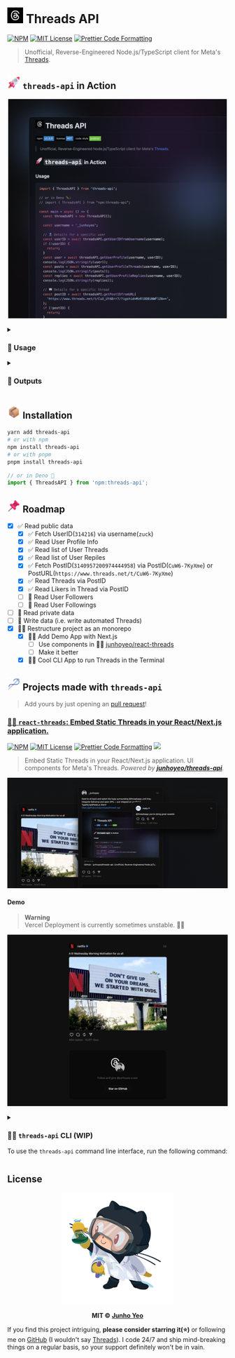 # [<img src="./.github/logo.jpg" width="36" height="36" />](https://github.com/junhoyeo) Threads API

[![NPM](https://img.shields.io/npm/v/threads-api.svg?style=flat-square&labelColor=black)](https://www.npmjs.com/package/threads-api) [![MIT License](https://img.shields.io/badge/license-MIT-blue?style=flat-square&labelColor=black)](https://github.com/junhoyeo/threads-api/blob/main/license) [![Prettier Code Formatting](https://img.shields.io/badge/code_style-prettier-brightgreen.svg?style=flat-square&labelColor=black)](https://prettier.io)

> Unofficial, Reverse-Engineered Node.js/TypeScript client for Meta's [Threads](https://threads.net).

## [<img src="./.github/emojis/rocket.png" width="30" height="30" />](https://github.com/junhoyeo) `threads-api` in Action

<p align="center">
  <img src=".github/cover.jpg" alt="cover" width="500px" />
</p>

<details>
<summary><h3>🚀 Usage</h3></summary>

```ts
import { ThreadsAPI } from 'threads-api';

// or in Deno 🦖:
// import { ThreadsAPI } from "npm:threads-api";

const main = async () => {
  const threadsAPI = new ThreadsAPI();

  const username = '_junhoyeo';

  // 👤 Details for a specific user
  const userID = await threadsAPI.getUserIDfromUsername(username);
  if (!userID) {
    return;
  }
  const user = await threadsAPI.getUserProfile(username, userID);
  console.log(JSON.stringify(user));
  const posts = await threadsAPI.getUserProfileThreads(username, userID);
  console.log(JSON.stringify(posts));
  const replies = await threadsAPI.getUserProfileReplies(username, userID);
  console.log(JSON.stringify(replies));

  // 📖 Details for a specific thread
  const postID = await threadsAPI.getPostIDfromURL(
    'https://www.threads.net/t/CuX_UYABrr7/?igshid=MzRlODBiNWFlZA==',
  );
  // or use `threadsAPI.getPostIDfromThreadID('CuX_UYABrr7')`
  if (!postID) {
    return;
  }
  const post = await threadsAPI.getThreads(postID);
  console.log(JSON.stringify(post.containing_thread));
  console.log(JSON.stringify(post.reply_threads));

  const likers = await threadsAPI.getThreadLikers(postID);
  console.log(JSON.stringify(likers));
};
main();
```

</details>

<details>
  <summary>
  <h3>📑 Outputs</h3>
  </summary>

<details>
  <summary>📑 Output — <code>threadsAPI.getUserIDfromUsername</code></summary>

```text
5438123050
```

</details>

<details>
  <summary>📑 Output — <code>threadsAPI.getUserProfile</code></summary>

```json
{
  "is_private": false,
  "profile_pic_url": "https://scontent.cdninstagram.com/v/t51.2885-19/358202847_614947594069692_3487562382200036996_n.jpg?stp=dst-jpg_s150x150&_nc_ht=scontent.cdninstagram.com&_nc_cat=100&_nc_ohc=tpgN_Gl7Ss8AX_KPF0P&edm=APs17CUBAAAA&ccb=7-5&oh=00_AfAdlFpCfjPKz_GZvgLRQEm5POc65Aj1nl_TmSUZjTidFg&oe=64ABED68&_nc_sid=10d13b",
  "username": "_junhoyeo",
  "hd_profile_pic_versions": [
    {
      "height": 320,
      "url": "https://scontent.cdninstagram.com/v/t51.2885-19/358202847_614947594069692_3487562382200036996_n.jpg?stp=dst-jpg_s320x320&_nc_ht=scontent.cdninstagram.com&_nc_cat=100&_nc_ohc=tpgN_Gl7Ss8AX_KPF0P&edm=APs17CUBAAAA&ccb=7-5&oh=00_AfDQn4L2KTPaqJWwWWisoBQUG_KjT2ZCNaI9i37utmmFTQ&oe=64ABED68&_nc_sid=10d13b",
      "width": 320
    },
    {
      "height": 640,
      "url": "https://scontent.cdninstagram.com/v/t51.2885-19/358202847_614947594069692_3487562382200036996_n.jpg?stp=dst-jpg_s640x640&_nc_ht=scontent.cdninstagram.com&_nc_cat=100&_nc_ohc=tpgN_Gl7Ss8AX_KPF0P&edm=APs17CUBAAAA&ccb=7-5&oh=00_AfCP-zT9v9Sn4qunRW13slzgCTfIdoCSRoR9_Z6CyvAshw&oe=64ABED68&_nc_sid=10d13b",
      "width": 640
    }
  ],
  "is_verified": false,
  "biography": "🐰🏴‍☠️ generalist hacker, designer, dreamer",
  "biography_with_entities": null,
  "follower_count": 124,
  "profile_context_facepile_users": null,
  "bio_links": [{ "url": "https://junho.io/about" }],
  "pk": "5438123050",
  "full_name": "Junho Yeo 🫧",
  "id": null
}
```

</details>

<details>
  <summary>📑 Output — <code>threadsAPI.getUserProfileThreads</code></summary>

```json
[
  {
    "thread_items": [
      {
        "post": {
          "user": {
            "profile_pic_url": "https://scontent.cdninstagram.com/v/t51.2885-19/358202847_614947594069692_3487562382200036996_n.jpg?stp=dst-jpg_s150x150&_nc_ht=scontent.cdninstagram.com&_nc_cat=100&_nc_ohc=tpgN_Gl7Ss8AX-xbV4J&edm=APs17CUBAAAA&ccb=7-5&oh=00_AfBiGFAmE-Sowhutr5D_oPhVQ2xo-bE4BkMkn6sTKOKCgA&oe=64ABED68&_nc_sid=10d13b",
            "username": "_junhoyeo",
            "id": null,
            "is_verified": false,
            "pk": "5438123050"
          },
          "image_versions2": {
            "candidates": [
              {
                "height": 480,
                "url": "http://static.cdninstagram.com/rsrc.php/null.jpg",
                "width": 480,
                "__typename": "XDTImageCandidate"
              },
              {
                "height": 320,
                "url": "http://static.cdninstagram.com/rsrc.php/null.jpg",
                "width": 320,
                "__typename": "XDTImageCandidate"
              },
              {
                "height": 240,
                "url": "http://static.cdninstagram.com/rsrc.php/null.jpg",
                "width": 240,
                "__typename": "XDTImageCandidate"
              },
              {
                "height": 150,
                "url": "http://static.cdninstagram.com/rsrc.php/null.jpg",
                "width": 150,
                "__typename": "XDTImageCandidate"
              },
              {
                "height": 612,
                "url": "http://static.cdninstagram.com/rsrc.php/null.jpg",
                "width": 612,
                "__typename": "XDTImageCandidate"
              }
            ]
          },
          "original_width": 612,
          "original_height": 612,
          "video_versions": [],
          "carousel_media": null,
          "carousel_media_count": null,
          "pk": "3140761422133509618",
          "has_audio": null,
          "text_post_app_info": {
            "link_preview_attachment": null,
            "share_info": {
              "quoted_post": null,
              "reposted_post": {
                "pk": "3140641520020994048",
                "user": {
                  "profile_pic_url": "https://scontent.cdninstagram.com/v/t51.2885-19/357840283_601898142066410_8236921479226938783_n.jpg?stp=dst-jpg_s150x150&_nc_ht=scontent.cdninstagram.com&_nc_cat=102&_nc_ohc=QMqnnEoXdxsAX_sWsoP&edm=APs17CUBAAAA&ccb=7-5&oh=00_AfAgubnBVBX57Wxc7n6Og-0GGksxFgn2O5Gv2aABIbwXoQ&oe=64AC793A&_nc_sid=10d13b",
                  "username": "michaelshillingburg",
                  "id": null,
                  "is_verified": false,
                  "pk": "12117536"
                },
                "image_versions2": { "candidates": [] },
                "original_width": 612,
                "original_height": 612,
                "video_versions": [],
                "carousel_media": null,
                "carousel_media_count": null,
                "has_audio": null,
                "text_post_app_info": {
                  "link_preview_attachment": null,
                  "share_info": { "quoted_post": null },
                  "reply_to_author": null,
                  "is_post_unavailable": false
                },
                "caption": {
                  "text": "I'm sorry why are all the interaction buttons so close together do I look like I have needles for fingers"
                },
                "like_count": 9,
                "taken_at": 1688613666,
                "code": "CuVzNKXsbgA",
                "id": "3140641520020994048_12117536"
              }
            },
            "reply_to_author": null,
            "is_post_unavailable": false
          },
          "caption": null,
          "taken_at": 1688627959,
          "like_count": 0,
          "code": "CuWOd96hL3y",
          "media_overlay_info": null,
          "id": "3140761422133509618_5438123050"
        },
        "line_type": "line",
        "view_replies_cta_string": "1 reply",
        "reply_facepile_users": [
          {
            "__typename": "XDTUserDict",
            "id": null,
            "profile_pic_url": "https://scontent.cdninstagram.com/v/t51.2885-19/357897142_1484591815626242_8599120059151338067_n.jpg?stp=dst-jpg_s150x150&_nc_ht=scontent.cdninstagram.com&_nc_cat=102&_nc_ohc=RA3w5L-0xqAAX-LHueV&edm=APs17CUBAAAA&ccb=7-5&oh=00_AfAN3_4MWAvUCV43q86z5E-BkyMY5jwKwm1xV59gUo6CcA&oe=64AC7635&_nc_sid=10d13b"
          }
        ],
        "should_show_replies_cta": true,
        "__typename": "XDTThreadItem"
      }
    ],
    "id": "3140761422133509618"
  },
  {
    "thread_items": [
      {
        "post": {
          "user": {
            "profile_pic_url": "https://scontent.cdninstagram.com/v/t51.2885-19/358202847_614947594069692_3487562382200036996_n.jpg?stp=dst-jpg_s150x150&_nc_ht=scontent.cdninstagram.com&_nc_cat=100&_nc_ohc=tpgN_Gl7Ss8AX-xbV4J&edm=APs17CUBAAAA&ccb=7-5&oh=00_AfBiGFAmE-Sowhutr5D_oPhVQ2xo-bE4BkMkn6sTKOKCgA&oe=64ABED68&_nc_sid=10d13b",
            "username": "_junhoyeo",
            "id": null,
            "is_verified": false,
            "pk": "5438123050"
          },
          "image_versions2": {
            "candidates": [
              {
                "height": 480,
                "url": "http://static.cdninstagram.com/rsrc.php/null.jpg",
                "width": 480,
                "__typename": "XDTImageCandidate"
              },
              {
                "height": 320,
                "url": "http://static.cdninstagram.com/rsrc.php/null.jpg",
                "width": 320,
                "__typename": "XDTImageCandidate"
              },
              {
                "height": 240,
                "url": "http://static.cdninstagram.com/rsrc.php/null.jpg",
                "width": 240,
                "__typename": "XDTImageCandidate"
              },
              {
                "height": 150,
                "url": "http://static.cdninstagram.com/rsrc.php/null.jpg",
                "width": 150,
                "__typename": "XDTImageCandidate"
              },
              {
                "height": 612,
                "url": "http://static.cdninstagram.com/rsrc.php/null.jpg",
                "width": 612,
                "__typename": "XDTImageCandidate"
              }
            ]
          },
          "original_width": 612,
          "original_height": 612,
          "video_versions": [],
          "carousel_media": null,
          "carousel_media_count": null,
          "pk": "3140573486419221952",
          "has_audio": null,
          "text_post_app_info": {
            "link_preview_attachment": null,
            "share_info": {
              "quoted_post": null,
              "reposted_post": {
                "pk": "3140570843146170251",
                "user": {
                  "profile_pic_url": "https://scontent.cdninstagram.com/v/t51.2885-19/358110565_1464606827702362_5765656138118155279_n.jpg?stp=dst-jpg_s150x150&_nc_ht=scontent.cdninstagram.com&_nc_cat=110&_nc_ohc=7nM_57lclegAX_39zlm&edm=APs17CUBAAAA&ccb=7-5&oh=00_AfCmQl2U8oEDfU_qAi4gk7oN7FZn2Sn0sJldyrglQqQRdA&oe=64AB8477&_nc_sid=10d13b",
                  "username": "ruido.98",
                  "id": null,
                  "is_verified": false,
                  "pk": "11391473334"
                },
                "image_versions2": {
                  "candidates": [
                    {
                      "height": 616,
                      "url": "https://scontent.cdninstagram.com/v/t51.2885-15/357877120_126579060472932_1459391482917729292_n.jpg?stp=dst-jpg_e15&_nc_ht=scontent.cdninstagram.com&_nc_cat=100&_nc_ohc=vrfJ3RfiLKQAX9ythpj&edm=APs17CUBAAAA&ccb=7-5&oh=00_AfDGQd4r1MCSwMTUbb8n_TodpeDvel6Py-mOOurxizLDdA&oe=64A806D7&_nc_sid=10d13b",
                      "width": 640,
                      "__typename": "XDTImageCandidate"
                    },
                    {
                      "height": 462,
                      "url": "https://scontent.cdninstagram.com/v/t51.2885-15/357877120_126579060472932_1459391482917729292_n.jpg?stp=dst-jpg_e15_s480x480&_nc_ht=scontent.cdninstagram.com&_nc_cat=100&_nc_ohc=vrfJ3RfiLKQAX9ythpj&edm=APs17CUBAAAA&ccb=7-5&oh=00_AfBDyrvb6a4yKFFIq4PeWEFxUdnGSgnV98K-LUqsCv79KA&oe=64A806D7&_nc_sid=10d13b",
                      "width": 480,
                      "__typename": "XDTImageCandidate"
                    },
                    {
                      "height": 308,
                      "url": "https://scontent.cdninstagram.com/v/t51.2885-15/357877120_126579060472932_1459391482917729292_n.jpg?stp=dst-jpg_e15_s320x320&_nc_ht=scontent.cdninstagram.com&_nc_cat=100&_nc_ohc=vrfJ3RfiLKQAX9ythpj&edm=APs17CUBAAAA&ccb=7-5&oh=00_AfCSHpxdQDQqOcvh9BIBsB6BOo-P7PpkW6rBevVbb5G2VA&oe=64A806D7&_nc_sid=10d13b",
                      "width": 320,
                      "__typename": "XDTImageCandidate"
                    },
                    {
                      "height": 231,
                      "url": "https://scontent.cdninstagram.com/v/t51.2885-15/357877120_126579060472932_1459391482917729292_n.jpg?stp=dst-jpg_e15_s240x240&_nc_ht=scontent.cdninstagram.com&_nc_cat=100&_nc_ohc=vrfJ3RfiLKQAX9ythpj&edm=APs17CUBAAAA&ccb=7-5&oh=00_AfCfE7CpaYqBFSN7SDq6J76Q5viPdZqwvsO_MCrCMEFCyg&oe=64A806D7&_nc_sid=10d13b",
                      "width": 240,
                      "__typename": "XDTImageCandidate"
                    },
                    {
                      "height": 144,
                      "url": "https://scontent.cdninstagram.com/v/t51.2885-15/357877120_126579060472932_1459391482917729292_n.jpg?stp=dst-jpg_e15_s150x150&_nc_ht=scontent.cdninstagram.com&_nc_cat=100&_nc_ohc=vrfJ3RfiLKQAX9ythpj&edm=APs17CUBAAAA&ccb=7-5&oh=00_AfB3VaYLhjnd2d8--9jABYcwioHsoskYFkac6NqQJZUpeQ&oe=64A806D7&_nc_sid=10d13b",
                      "width": 150,
                      "__typename": "XDTImageCandidate"
                    },
                    {
                      "height": 480,
                      "url": "https://scontent.cdninstagram.com/v/t51.2885-15/357877120_126579060472932_1459391482917729292_n.jpg?stp=c12.0.616.616a_dst-jpg_e15_s480x480&_nc_ht=scontent.cdninstagram.com&_nc_cat=100&_nc_ohc=vrfJ3RfiLKQAX9ythpj&edm=APs17CUBAAAA&ccb=7-5&oh=00_AfDpd3zNq2lzTbJNwhW4xalFOmEg7mE15U3_a956SKzw1w&oe=64A806D7&_nc_sid=10d13b",
                      "width": 480,
                      "__typename": "XDTImageCandidate"
                    },
                    {
                      "height": 320,
                      "url": "https://scontent.cdninstagram.com/v/t51.2885-15/357877120_126579060472932_1459391482917729292_n.jpg?stp=c12.0.616.616a_dst-jpg_e15_s320x320&_nc_ht=scontent.cdninstagram.com&_nc_cat=100&_nc_ohc=vrfJ3RfiLKQAX9ythpj&edm=APs17CUBAAAA&ccb=7-5&oh=00_AfDWJkgF5RGW2rQMmUCMEntsJS0gtTLKvrvyMgzsATOoJw&oe=64A806D7&_nc_sid=10d13b",
                      "width": 320,
                      "__typename": "XDTImageCandidate"
                    },
                    {
                      "height": 240,
                      "url": "https://scontent.cdninstagram.com/v/t51.2885-15/357877120_126579060472932_1459391482917729292_n.jpg?stp=c12.0.616.616a_dst-jpg_e15_s240x240&_nc_ht=scontent.cdninstagram.com&_nc_cat=100&_nc_ohc=vrfJ3RfiLKQAX9ythpj&edm=APs17CUBAAAA&ccb=7-5&oh=00_AfA61eQQX0JMNV5_Kojyhh5QyohvHABv2Gx7xQfOx8kcMg&oe=64A806D7&_nc_sid=10d13b",
                      "width": 240,
                      "__typename": "XDTImageCandidate"
                    },
                    {
                      "height": 150,
                      "url": "https://scontent.cdninstagram.com/v/t51.2885-15/357877120_126579060472932_1459391482917729292_n.jpg?stp=c12.0.616.616a_dst-jpg_e15_s150x150&_nc_ht=scontent.cdninstagram.com&_nc_cat=100&_nc_ohc=vrfJ3RfiLKQAX9ythpj&edm=APs17CUBAAAA&ccb=7-5&oh=00_AfD4UxiymM4Iw5E6Sc6bsXSH2S-lap_BRxJ0KDV3M4Z8Rw&oe=64A806D7&_nc_sid=10d13b",
                      "width": 150,
                      "__typename": "XDTImageCandidate"
                    }
                  ]
                },
                "original_width": 640,
                "original_height": 616,
                "video_versions": [
                  {
                    "type": 101,
                    "url": "https://scontent.cdninstagram.com/v/t50.2886-16/358387842_266467495971409_8715164333553902633_n.mp4?_nc_ht=scontent.cdninstagram.com&_nc_cat=101&_nc_ohc=_kxmxhph1pEAX8pe5ki&edm=APs17CUBAAAA&ccb=7-5&oh=00_AfCiOSh3s_6LMrErbPA-vRZeSB3rkmHfQXF8zWe10xhLIA&oe=64A7FACB&_nc_sid=10d13b",
                    "__typename": "XDTVideoVersion"
                  },
                  {
                    "type": 103,
                    "url": "https://scontent.cdninstagram.com/v/t50.2886-16/358387842_266467495971409_8715164333553902633_n.mp4?_nc_ht=scontent.cdninstagram.com&_nc_cat=101&_nc_ohc=_kxmxhph1pEAX8pe5ki&edm=APs17CUBAAAA&ccb=7-5&oh=00_AfCiOSh3s_6LMrErbPA-vRZeSB3rkmHfQXF8zWe10xhLIA&oe=64A7FACB&_nc_sid=10d13b",
                    "__typename": "XDTVideoVersion"
                  },
                  {
                    "type": 102,
                    "url": "https://scontent.cdninstagram.com/v/t50.2886-16/358387842_266467495971409_8715164333553902633_n.mp4?_nc_ht=scontent.cdninstagram.com&_nc_cat=101&_nc_ohc=_kxmxhph1pEAX8pe5ki&edm=APs17CUBAAAA&ccb=7-5&oh=00_AfCiOSh3s_6LMrErbPA-vRZeSB3rkmHfQXF8zWe10xhLIA&oe=64A7FACB&_nc_sid=10d13b",
                    "__typename": "XDTVideoVersion"
                  }
                ],
                "carousel_media": null,
                "carousel_media_count": null,
                "has_audio": true,
                "text_post_app_info": {
                  "link_preview_attachment": null,
                  "share_info": { "quoted_post": null },
                  "reply_to_author": null,
                  "is_post_unavailable": false
                },
                "caption": { "text": "loading animation is so good" },
                "like_count": 181,
                "taken_at": 1688605248,
                "code": "CuVjIrZrS-L",
                "id": "3140570843146170251_11391473334"
              }
            },
            "reply_to_author": null,
            "is_post_unavailable": false
          },
          "caption": null,
          "taken_at": 1688605555,
          "like_count": 0,
          "code": "CuVjvJJBx3A",
          "media_overlay_info": null,
          "id": "3140573486419221952_5438123050"
        },
        "line_type": "line",
        "view_replies_cta_string": "9 replies",
        "reply_facepile_users": [
          {
            "__typename": "XDTUserDict",
            "id": null,
            "profile_pic_url": "https://scontent.cdninstagram.com/v/t51.2885-19/357825063_1268453057088075_5855869692915646330_n.jpg?stp=dst-jpg_s150x150&_nc_ht=scontent.cdninstagram.com&_nc_cat=103&_nc_ohc=DV6_6YlrvuIAX8exWdZ&edm=APs17CUBAAAA&ccb=7-5&oh=00_AfBtpV4qYinVjVTPiFnDCzHEbyvn5kolK0qD1XxHASquQg&oe=64AB53D9&_nc_sid=10d13b"
          },
          {
            "__typename": "XDTUserDict",
            "id": null,
            "profile_pic_url": "https://scontent.cdninstagram.com/v/t51.2885-19/358000024_6335610049887857_4656093213491359876_n.jpg?stp=dst-jpg_s150x150&_nc_ht=scontent.cdninstagram.com&_nc_cat=105&_nc_ohc=8D_To92SNLYAX_cpE-8&edm=APs17CUBAAAA&ccb=7-5&oh=00_AfDgDLhSMmYkBuac1D4nKnfr6oe2IN9w6GhnxXJTC9B5RQ&oe=64ABCFAF&_nc_sid=10d13b"
          },
          {
            "__typename": "XDTUserDict",
            "id": null,
            "profile_pic_url": "https://scontent.cdninstagram.com/v/t51.2885-19/358062917_1006284143836105_5216368917785207505_n.jpg?stp=dst-jpg_s150x150&_nc_ht=scontent.cdninstagram.com&_nc_cat=101&_nc_ohc=MnqgCbU5FJUAX9WVTLG&edm=APs17CUBAAAA&ccb=7-5&oh=00_AfC971EDNjs7q0da-MjJMMURvu7ubjwqaT7XlduwNpB24Q&oe=64AB7A8B&_nc_sid=10d13b"
          }
        ],
        "should_show_replies_cta": true,
        "__typename": "XDTThreadItem"
      }
    ],
    "id": "3140573486419221952"
  },
  {
    "thread_items": [
      {
        "post": {
          "user": {
            "profile_pic_url": "https://scontent.cdninstagram.com/v/t51.2885-19/358202847_614947594069692_3487562382200036996_n.jpg?stp=dst-jpg_s150x150&_nc_ht=scontent.cdninstagram.com&_nc_cat=100&_nc_ohc=tpgN_Gl7Ss8AX-xbV4J&edm=APs17CUBAAAA&ccb=7-5&oh=00_AfBiGFAmE-Sowhutr5D_oPhVQ2xo-bE4BkMkn6sTKOKCgA&oe=64ABED68&_nc_sid=10d13b",
            "username": "_junhoyeo",
            "id": null,
            "is_verified": false,
            "pk": "5438123050"
          },
          "image_versions2": { "candidates": [] },
          "original_width": 612,
          "original_height": 612,
          "video_versions": [],
          "carousel_media": null,
          "carousel_media_count": null,
          "pk": "3140573360413755314",
          "has_audio": null,
          "text_post_app_info": {
            "link_preview_attachment": null,
            "share_info": { "quoted_post": null, "reposted_post": null },
            "reply_to_author": null,
            "is_post_unavailable": false
          },
          "caption": { "text": "댓글달다가 자꾸 조아요 누르게 댐;" },
          "taken_at": 1688605540,
          "like_count": 9,
          "code": "CuVjtTyhEey",
          "media_overlay_info": null,
          "id": "3140573360413755314_5438123050"
        },
        "line_type": "line",
        "view_replies_cta_string": "4 replies",
        "reply_facepile_users": [
          {
            "__typename": "XDTUserDict",
            "id": null,
            "profile_pic_url": "https://scontent.cdninstagram.com/v/t51.2885-19/358193361_265325182774836_7030905286266807347_n.jpg?stp=dst-jpg_s150x150&_nc_ht=scontent.cdninstagram.com&_nc_cat=100&_nc_ohc=AyT5dvEtMYEAX8QnPlh&edm=APs17CUBAAAA&ccb=7-5&oh=00_AfA77sX5R0O4uKcLNSH9hD8wf4hKdxImIChuP7_BYAbJew&oe=64AC4397&_nc_sid=10d13b"
          },
          {
            "__typename": "XDTUserDict",
            "id": null,
            "profile_pic_url": "https://scontent.cdninstagram.com/v/t51.2885-19/357813133_2463706223791861_7631880548305895633_n.jpg?stp=dst-jpg_s150x150&_nc_ht=scontent.cdninstagram.com&_nc_cat=101&_nc_ohc=-Dhoeq61aIMAX8AqhMN&edm=APs17CUBAAAA&ccb=7-5&oh=00_AfA62eWC36zyyzo-5bKdDBVnl8V35YxBrqotMap8sSJwxw&oe=64AB8EE4&_nc_sid=10d13b"
          },
          {
            "__typename": "XDTUserDict",
            "id": null,
            "profile_pic_url": "https://scontent.cdninstagram.com/v/t51.2885-19/358161614_176128428624396_5409241973976278275_n.jpg?stp=dst-jpg_s150x150&_nc_ht=scontent.cdninstagram.com&_nc_cat=100&_nc_ohc=8PTU16j-_9cAX-dG0Fd&edm=APs17CUBAAAA&ccb=7-5&oh=00_AfDtCpSG5xvZas_QNd5dzSsfU1HPRz1Ojlu0IAujAdqrZw&oe=64AB696A&_nc_sid=10d13b"
          }
        ],
        "should_show_replies_cta": true,
        "__typename": "XDTThreadItem"
      }
    ],
    "id": "3140573360413755314"
  },
  {
    "thread_items": [
      {
        "post": {
          "user": {
            "profile_pic_url": "https://scontent.cdninstagram.com/v/t51.2885-19/358202847_614947594069692_3487562382200036996_n.jpg?stp=dst-jpg_s150x150&_nc_ht=scontent.cdninstagram.com&_nc_cat=100&_nc_ohc=tpgN_Gl7Ss8AX-xbV4J&edm=APs17CUBAAAA&ccb=7-5&oh=00_AfBiGFAmE-Sowhutr5D_oPhVQ2xo-bE4BkMkn6sTKOKCgA&oe=64ABED68&_nc_sid=10d13b",
            "username": "_junhoyeo",
            "id": null,
            "is_verified": false,
            "pk": "5438123050"
          },
          "image_versions2": { "candidates": [] },
          "original_width": 612,
          "original_height": 612,
          "video_versions": [],
          "carousel_media": null,
          "carousel_media_count": null,
          "pk": "3140570097706735401",
          "has_audio": null,
          "text_post_app_info": {
            "link_preview_attachment": null,
            "share_info": { "quoted_post": null, "reposted_post": null },
            "reply_to_author": null,
            "is_post_unavailable": false
          },
          "caption": { "text": "Really like those cute profile bubbles 💯" },
          "taken_at": 1688605151,
          "like_count": 4,
          "code": "CuVi91KBhcp",
          "media_overlay_info": null,
          "id": "3140570097706735401_5438123050"
        },
        "line_type": "none",
        "view_replies_cta_string": null,
        "reply_facepile_users": [],
        "should_show_replies_cta": false,
        "__typename": "XDTThreadItem"
      }
    ],
    "id": "3140570097706735401"
  },
  {
    "thread_items": [
      {
        "post": {
          "user": {
            "profile_pic_url": "https://scontent.cdninstagram.com/v/t51.2885-19/358202847_614947594069692_3487562382200036996_n.jpg?stp=dst-jpg_s150x150&_nc_ht=scontent.cdninstagram.com&_nc_cat=100&_nc_ohc=tpgN_Gl7Ss8AX-xbV4J&edm=APs17CUBAAAA&ccb=7-5&oh=00_AfBiGFAmE-Sowhutr5D_oPhVQ2xo-bE4BkMkn6sTKOKCgA&oe=64ABED68&_nc_sid=10d13b",
            "username": "_junhoyeo",
            "id": null,
            "is_verified": false,
            "pk": "5438123050"
          },
          "image_versions2": { "candidates": [] },
          "original_width": 612,
          "original_height": 612,
          "video_versions": [],
          "carousel_media": null,
          "carousel_media_count": null,
          "pk": "3140565796708146241",
          "has_audio": null,
          "text_post_app_info": {
            "link_preview_attachment": null,
            "share_info": { "quoted_post": null, "reposted_post": null },
            "reply_to_author": null,
            "is_post_unavailable": false
          },
          "caption": { "text": "gm threads 👻" },
          "taken_at": 1688604639,
          "like_count": 7,
          "code": "CuVh_Pih9xB",
          "media_overlay_info": null,
          "id": "3140565796708146241_5438123050"
        },
        "line_type": "none",
        "view_replies_cta_string": null,
        "reply_facepile_users": [],
        "should_show_replies_cta": false,
        "__typename": "XDTThreadItem"
      }
    ],
    "id": "3140565796708146241"
  }
]
```

</details>

<details>
  <summary>📑 Output — <code>threadsAPI.getUserProfileReplies</code></summary>

Same as the output of `threadsAPI.getUserProfileThreads` but `thread_items.length` is `2`, with the latter as the reply. 😉

</details>

</details>

## [<img src="./.github/emojis/package.png" width="30" height="30" />](https://github.com/junhoyeo) Installation

```bash
yarn add threads-api
# or with npm
npm install threads-api
# or with pnpm
pnpm install threads-api
```

```typescript
// or in Deno 🦖
import { ThreadsAPI } from 'npm:threads-api';
```

## [<img src="./.github/emojis/pushpin.png" width="30" height="30" />](https://github.com/junhoyeo) Roadmap

- [x] ✅ Read public data
  - [x] ✅ Fetch UserID(`314216`) via username(`zuck`)
  - [x] ✅ Read User Profile Info
  - [x] ✅ Read list of User Threads
  - [x] ✅ Read list of User Repiles
  - [x] ✅ Fetch PostID(`3140957200974444958`) via PostID(`CuW6-7KyXme`) or PostURL(`https://www.threads.net/t/CuW6-7KyXme`)
  - [x] ✅ Read Threads via PostID
  - [x] ✅ Read Likers in Thread via PostID
  - [ ] 🚧 Read User Followers
  - [ ] 🚧 Read User Followings
- [ ] 🚧 Read private data
- [ ] 🚧 Write data (i.e. write automated Threads)
- [x] 🏴‍☠️ Restructure project as an monorepo
  - [x] 🏴‍☠ Add Demo App with Next.js
    - [ ] Use components in 🏴‍☠️ [junhoyeo/react-threads](https://github.com/junhoyeo/react-threads)
    - [ ] Make it better
  - [x] 🏴‍☠️ Cool CLI App to run Threads in the Terminal

## [<img src="./.github/emojis/sewing-needle.png" width="30" height="30" />](https://github.com/junhoyeo) Projects made with `threads-api`

> Add yours by just opening an [pull request](https://github.com/junhoyeo/threads-api/pulls)!

### [🏴‍☠️ `react-threads`: Embed Static Threads in your React/Next.js application.](https://github.com/junhoyeo/react-threads)

[![NPM](https://img.shields.io/npm/v/react-threads.svg?style=flat-square&labelColor=black)](https://www.npmjs.com/package/react-threads) [![MIT License](https://img.shields.io/badge/license-MIT-blue?style=flat-square&labelColor=black)](https://github.com/junhoyeo/react-threads/blob/main/license) [![Prettier Code Formatting](https://img.shields.io/badge/code_style-prettier-brightgreen.svg?style=flat-square&labelColor=black)](https://prettier.io) [![](https://img.shields.io/github/stars/junhoyeo%2Freact-threads?style=social)](https://github.com/junhoyeo/react-threads)

> Embed Static Threads in your React/Next.js application. UI components for Meta's Threads. _Powered by **[junhoyeo/threads-api](https://github.com/junhoyeo/threads-api)**._

[![cover](https://github.com/junhoyeo/react-threads/raw/main/.github/cover.jpg)](https://react-threads.vercel.app)

#### Demo

> **Warning**<br/>
> Vercel Deployment is currently sometimes unstable. 🏴‍☠️

[![cover](https://github.com/junhoyeo/react-threads/raw/main/.github/cover-netflix.png)](https://react-threads.vercel.app/CuUoEcbRFma)

<details>
  <summary>
  <h3>🏴‍☠️ <code>threads-api</code> CLI (WIP)</code></h3>

To use the `threads-api` command line interface, run the following command:

  </summary>

```sh
$ npx threads-api --help
Usage: threads-api [command] [options]

Options:
  -v, --version                                                                   output the current version
  -h, --help                                                                      display help for command

Commands:
  help                                                                            display help for command
  getUserIDfromUsername|userid|uid|id <username>                                  det user ID from username
  getUserProfile|userprofile|uprof|up <username> <userId> [stringify]             get user profile
  getUserProfileThreads|uthreads|ut <username> <userId> [stringify]               get user profile threads
  getUserProfileReplies|userreplies|ureplies|ur <username> <userId> [stringify]   get user profile replies
  getPostIDfromURL|postid|pid|p <postURL>                                         get post ID from URL
  getThreads|threads|t <postId> [stringify]                                       get threads
  getThreadLikers|threadlikers|likers|l <postId> [stringify]                      get thread likers
```

</details>

## License

<p align="center">
  <a href="https://github.com/junhoyeo">
    <img src="./.github/labtocat.png" width="256" height="256">
  </a>
</p>

<p align="center">
  <strong>MIT © <a href="https://github.com/junhoyeo">Junho Yeo</a></strong>
</p>

If you find this project intriguing, **please consider starring it(⭐)** or following me on [GitHub](https://github.com/junhoyeo) (I wouldn't say [Threads](https://www.threads.net/@_junhoyeo)). I code 24/7 and ship mind-breaking things on a regular basis, so your support definitely won't be in vain.
